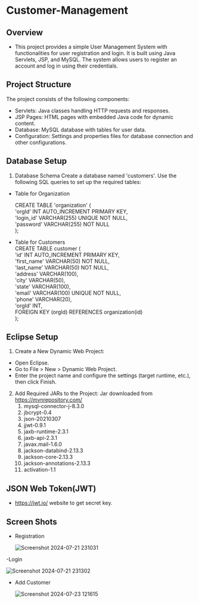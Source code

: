 # Customer-Management
## Overview
- This project provides a simple User Management System with functionalities for user registration and login. It is built using Java Servlets, JSP, and MySQL. The system allows users to register an account and log in using their credentials.

## Project Structure
The project consists of the following components:

- Servlets: Java classes handling HTTP requests and responses.
- JSP Pages: HTML pages with embedded Java code for dynamic content.
- Database: MySQL database with tables for user data.
- Configuration: Settings and properties files for database connection and other configurations.

## Database Setup
1. Database Schema
Create a database named 'customers'. Use the following SQL queries to set up the required tables:

- Table for Organization </br>

    CREATE TABLE 'organization' ( </br>
        'orgId' INT AUTO_INCREMENT PRIMARY KEY, </br>
        'login_id' VARCHAR(255) UNIQUE NOT NULL, </br>
        'password' VARCHAR(255) NOT NULL </br>
    ); </br>

- Table for Customers </br>
    CREATE TABLE customer ( </br>
        'id' INT AUTO_INCREMENT PRIMARY KEY, </br>
        'first_name' VARCHAR(50) NOT NULL, </br>
        'last_name' VARCHAR(50) NOT NULL, </br>
        'address' VARCHAR(100),</br>
        'city' VARCHAR(50),</br>
        'state' VARCHAR(100),</br>
        'email' VARCHAR(100) UNIQUE NOT NULL,</br>
        'phone' VARCHAR(20),</br>
        'orgId' INT,</br>
        FOREIGN KEY (orgId) REFERENCES organization(id)</br>
    );</br>
## Eclipse Setup
1. Create a New Dynamic Web Project:

- Open Eclipse.
- Go to File > New > Dynamic Web Project.
- Enter the project name and configure the settings (target runtime, etc.), then click Finish.
2. Add Required JARs to the Project:
  Jar downloaded from https://mvnrepository.com/ </br>
      1. mysql-connector-j-8.3.0
      2. jbcrypt-0.4
      3. json-20210307
      4. jjwt-0.9.1
      5. jaxb-runtime-2.3.1
      6. jaxb-api-2.3.1
      7. javax.mail-1.6.0
      8. jackson-databind-2.13.3
      9. jackson-core-2.13.3
      10. jackson-annotations-2.13.3
      11. activation-1.1
## JSON Web Token(JWT)
- https://jwt.io/ website to get secret key.

## Screen Shots
- Registration

  ![Screenshot 2024-07-21 231031](https://github.com/user-attachments/assets/cabed7dd-2d8e-41e7-91f8-bba41095891d)

-Login
  
  ![Screenshot 2024-07-21 231302](https://github.com/user-attachments/assets/1b8cc5ef-c8bd-48bf-ac91-de49173df003)

- Add Customer

  ![Screenshot 2024-07-23 121615](https://github.com/user-attachments/assets/a3b112ca-5329-416d-8c51-334d1e345ef5)


